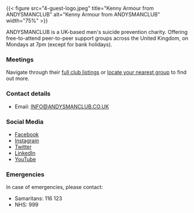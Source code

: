 #
{{< figure src="4-guest-logo.jpeg" title="Kenny Armour from ANDYSMANCLUB" alt="Kenny Armour from ANDYSMANCLUB" width="75%" >}}

ANDYSMANCLUB is a UK-based men's suicide prevention charity. Offering free-to-attend peer-to-peer support groups across the United Kingdom, 
on Mondays at 7pm (except for bank holidays).

### **Meetings**

Navigate through their [full club listings](https://andysmanclub.co.uk/full-club-lists/) or [locate your nearest group](https://andysmanclub.co.uk/find-your-nearest-group/) to find out more.

### **Contact details**

- Email: [INFO@ANDYSMANCLUB.CO.UK](mailto:INFO@ANDYSMANCLUB.CO.UK)

### **Social Media**

- [Facebook](https://www.facebook.com/andysmanclub/)
- [Instagram](https://www.instagram.com/andysmanclubuk/)
- [Twitter](https://twitter.com/andysmanclubuk)
- [LinkedIn](https://www.linkedin.com/company/andysmanclub/)
- [YouTube](https://www.youtube.com/channel/UC8mJx0-NFRJerTgTreJ2U7w)

### **Emergencies**

In case of emergencies, please contact:

- Samaritans: 116 123
- NHS: 999

